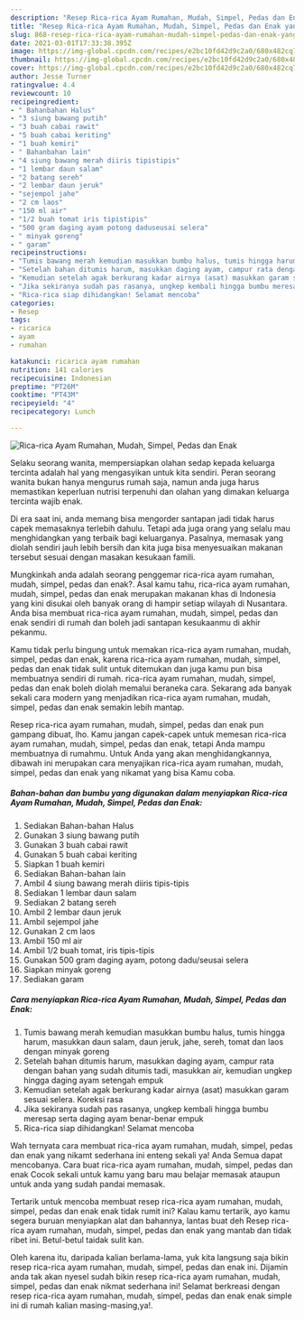 ```yaml
---
description: "Resep Rica-rica Ayam Rumahan, Mudah, Simpel, Pedas dan Enak yang enak Untuk Jualan"
title: "Resep Rica-rica Ayam Rumahan, Mudah, Simpel, Pedas dan Enak yang enak Untuk Jualan"
slug: 868-resep-rica-rica-ayam-rumahan-mudah-simpel-pedas-dan-enak-yang-enak-untuk-jualan
date: 2021-03-01T17:33:38.395Z
image: https://img-global.cpcdn.com/recipes/e2bc10fd42d9c2a0/680x482cq70/rica-rica-ayam-rumahan-mudah-simpel-pedas-dan-enak-foto-resep-utama.jpg
thumbnail: https://img-global.cpcdn.com/recipes/e2bc10fd42d9c2a0/680x482cq70/rica-rica-ayam-rumahan-mudah-simpel-pedas-dan-enak-foto-resep-utama.jpg
cover: https://img-global.cpcdn.com/recipes/e2bc10fd42d9c2a0/680x482cq70/rica-rica-ayam-rumahan-mudah-simpel-pedas-dan-enak-foto-resep-utama.jpg
author: Jesse Turner
ratingvalue: 4.4
reviewcount: 10
recipeingredient:
- " Bahanbahan Halus"
- "3 siung bawang putih"
- "3 buah cabai rawit"
- "5 buah cabai keriting"
- "1 buah kemiri"
- " Bahanbahan lain"
- "4 siung bawang merah diiris tipistipis"
- "1 lembar daun salam"
- "2 batang sereh"
- "2 lembar daun jeruk"
- "sejempol jahe"
- "2 cm laos"
- "150 ml air"
- "1/2 buah tomat iris tipistipis"
- "500 gram daging ayam potong daduseusai selera"
- " minyak goreng"
- " garam"
recipeinstructions:
- "Tumis bawang merah kemudian masukkan bumbu halus, tumis hingga harum, masukkan daun salam, daun jeruk, jahe, sereh, tomat dan laos dengan minyak goreng"
- "Setelah bahan ditumis harum, masukkan daging ayam, campur rata dengan bahan yang sudah ditumis tadi, masukkan air, kemudian ungkep hingga daging ayam setengah empuk"
- "Kemudian setelah agak berkurang kadar airnya (asat) masukkan garam sesuai selera. Koreksi rasa"
- "Jika sekiranya sudah pas rasanya, ungkep kembali hingga bumbu meresap serta daging ayam benar-benar empuk"
- "Rica-rica siap dihidangkan! Selamat mencoba"
categories:
- Resep
tags:
- ricarica
- ayam
- rumahan

katakunci: ricarica ayam rumahan 
nutrition: 141 calories
recipecuisine: Indonesian
preptime: "PT26M"
cooktime: "PT43M"
recipeyield: "4"
recipecategory: Lunch

---
```



![Rica-rica Ayam Rumahan, Mudah, Simpel, Pedas dan Enak](https://img-global.cpcdn.com/recipes/e2bc10fd42d9c2a0/680x482cq70/rica-rica-ayam-rumahan-mudah-simpel-pedas-dan-enak-foto-resep-utama.jpg)

Selaku seorang wanita, mempersiapkan olahan sedap kepada keluarga tercinta adalah hal yang mengasyikan untuk kita sendiri. Peran seorang  wanita bukan hanya mengurus rumah saja, namun anda juga harus memastikan keperluan nutrisi terpenuhi dan olahan yang dimakan keluarga tercinta wajib enak.

Di era  saat ini, anda memang bisa mengorder santapan jadi tidak harus capek memasaknya terlebih dahulu. Tetapi ada juga orang yang selalu mau menghidangkan yang terbaik bagi keluarganya. Pasalnya, memasak yang diolah sendiri jauh lebih bersih dan kita juga bisa menyesuaikan makanan tersebut sesuai dengan masakan kesukaan famili. 



Mungkinkah anda adalah seorang penggemar rica-rica ayam rumahan, mudah, simpel, pedas dan enak?. Asal kamu tahu, rica-rica ayam rumahan, mudah, simpel, pedas dan enak merupakan makanan khas di Indonesia yang kini disukai oleh banyak orang di hampir setiap wilayah di Nusantara. Anda bisa membuat rica-rica ayam rumahan, mudah, simpel, pedas dan enak sendiri di rumah dan boleh jadi santapan kesukaanmu di akhir pekanmu.

Kamu tidak perlu bingung untuk memakan rica-rica ayam rumahan, mudah, simpel, pedas dan enak, karena rica-rica ayam rumahan, mudah, simpel, pedas dan enak tidak sulit untuk ditemukan dan juga kamu pun bisa membuatnya sendiri di rumah. rica-rica ayam rumahan, mudah, simpel, pedas dan enak boleh diolah memalui beraneka cara. Sekarang ada banyak sekali cara modern yang menjadikan rica-rica ayam rumahan, mudah, simpel, pedas dan enak semakin lebih mantap.

Resep rica-rica ayam rumahan, mudah, simpel, pedas dan enak pun gampang dibuat, lho. Kamu jangan capek-capek untuk memesan rica-rica ayam rumahan, mudah, simpel, pedas dan enak, tetapi Anda mampu membuatnya di rumahmu. Untuk Anda yang akan menghidangkannya, dibawah ini merupakan cara menyajikan rica-rica ayam rumahan, mudah, simpel, pedas dan enak yang nikamat yang bisa Kamu coba.

<!--inarticleads1-->

##### Bahan-bahan dan bumbu yang digunakan dalam menyiapkan Rica-rica Ayam Rumahan, Mudah, Simpel, Pedas dan Enak:

1. Sediakan  Bahan-bahan Halus
1. Gunakan 3 siung bawang putih
1. Gunakan 3 buah cabai rawit
1. Gunakan 5 buah cabai keriting
1. Siapkan 1 buah kemiri
1. Sediakan  Bahan-bahan lain
1. Ambil 4 siung bawang merah diiris tipis-tipis
1. Sediakan 1 lembar daun salam
1. Sediakan 2 batang sereh
1. Ambil 2 lembar daun jeruk
1. Ambil sejempol jahe
1. Gunakan 2 cm laos
1. Ambil 150 ml air
1. Ambil 1/2 buah tomat, iris tipis-tipis
1. Gunakan 500 gram daging ayam, potong dadu/seusai selera
1. Siapkan  minyak goreng
1. Sediakan  garam




<!--inarticleads2-->

##### Cara menyiapkan Rica-rica Ayam Rumahan, Mudah, Simpel, Pedas dan Enak:

1. Tumis bawang merah kemudian masukkan bumbu halus, tumis hingga harum, masukkan daun salam, daun jeruk, jahe, sereh, tomat dan laos dengan minyak goreng
1. Setelah bahan ditumis harum, masukkan daging ayam, campur rata dengan bahan yang sudah ditumis tadi, masukkan air, kemudian ungkep hingga daging ayam setengah empuk
1. Kemudian setelah agak berkurang kadar airnya (asat) masukkan garam sesuai selera. Koreksi rasa
1. Jika sekiranya sudah pas rasanya, ungkep kembali hingga bumbu meresap serta daging ayam benar-benar empuk
1. Rica-rica siap dihidangkan! Selamat mencoba




Wah ternyata cara membuat rica-rica ayam rumahan, mudah, simpel, pedas dan enak yang nikamt sederhana ini enteng sekali ya! Anda Semua dapat mencobanya. Cara buat rica-rica ayam rumahan, mudah, simpel, pedas dan enak Cocok sekali untuk kamu yang baru mau belajar memasak ataupun untuk anda yang sudah pandai memasak.

Tertarik untuk mencoba membuat resep rica-rica ayam rumahan, mudah, simpel, pedas dan enak enak tidak rumit ini? Kalau kamu tertarik, ayo kamu segera buruan menyiapkan alat dan bahannya, lantas buat deh Resep rica-rica ayam rumahan, mudah, simpel, pedas dan enak yang mantab dan tidak ribet ini. Betul-betul taidak sulit kan. 

Oleh karena itu, daripada kalian berlama-lama, yuk kita langsung saja bikin resep rica-rica ayam rumahan, mudah, simpel, pedas dan enak ini. Dijamin anda tak akan nyesel sudah bikin resep rica-rica ayam rumahan, mudah, simpel, pedas dan enak nikmat sederhana ini! Selamat berkreasi dengan resep rica-rica ayam rumahan, mudah, simpel, pedas dan enak enak simple ini di rumah kalian masing-masing,ya!.

